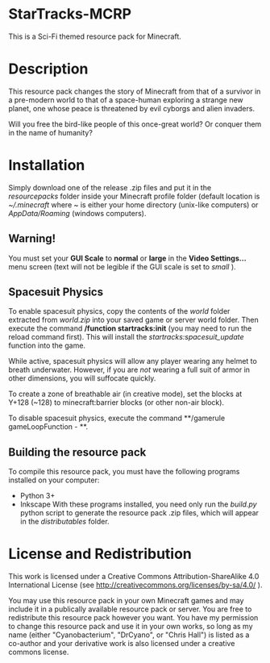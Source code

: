 # StarTracks-MCRP
This is a Sci-Fi themed resource pack for Minecraft.

# Description
This resource pack changes the story of Minecraft from that of a survivor in a pre-modern world to that of a space-human exploring a strange new planet, one whose peace is threatened by evil cyborgs and alien invaders. 

Will you free the bird-like people of this once-great world? Or conquer them in the name of humanity?

# Installation
Simply download one of the release .zip files and put it in the *resourcepacks* folder inside your Minecraft profile folder (default location is *~/.minecraft* where ~ is either your home directory (unix-like computers) or *AppData/Roaming* (windows computers).

## Warning!
You must set your **GUI Scale** to **normal** or **large** in the **Video Settings...** menu screen (text will not be legible if the GUI scale is set to *small* ).

## Spacesuit Physics
To enable spacesuit physics, copy the contents of the *world* folder extracted from *world.zip* into your saved game or server world folder. Then execute the command **/function startracks:init** (you may need to run the reload command first). This will install the *startracks:spacesuit_update* function into the game.

While active, spacesuit physics will allow any player wearing any helmet to breath underwater. However, if you are *not* wearing a full suit of armor in other dimensions, you will suffocate quickly.

To create a zone of breathable air (in creative mode), set the blocks at Y+128 (~128) to minecraft:barrier blocks (or other non-air block).

To disable spacesuit physics, execute the command **/gamerule gameLoopFunction - **.

## Building the resource pack
To compile this resource pack, you must have the following programs installed on your computer:
- Python 3+
- Inkscape
With these programs installed, you need only run the *build.py* python script to generate the resource pack .zip files, which will appear in the *distributables* folder. 

# License and Redistribution
This work is licensed under a Creative Commons Attribution-ShareAlike 4.0 International License (see http://creativecommons.org/licenses/by-sa/4.0/ ).

You may use this resource pack in your own Minecraft games and may include it in a publically available resource pack or server. You are free to redistribute this resource pack however you want. You have my permission to change this resource pack and use it in your own works, so long as my name (either "Cyanobacterium", "DrCyano", or "Chris Hall") is listed as a co-author and your derivative work is also licensed under a creative commons license.